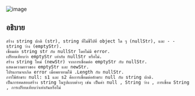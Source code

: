 ![image](https://github.com/ThanaloekKaisai/03376836-OOP-2566-Lab-03/assets/144195683/3645317e-c862-4f38-b26b-be3b87ebd294)

## อธิบาย ##
```
สร้าง string ปกติ (str), string ที่ไม่ชี้ไปที่ object ใด ๆ (nullStr), และ - - string ว่าง (emptyStr).
เชื่อมต่อ string str กับ nullStr โดยไม่มี error.
เปรียบเทียบว่า emptyStr เท่ากับ nullStr หรือไม่.
สร้าง string ใหม่ (newStr) จากการเชื่อมต่อ emptyStr กับ nullStr.
แสดงความยาวของ emptyStr และ newStr.
โปรแกรมจะเกิด error เมื่อพยายามใช้ .Length กับ nullStr.
การใช้อักขระ null: s1 และ s2 คือการเชื่อมต่ออักขระ null กับ string ปกติ.
เป็นการทดสอบสร้าง string ในรูปแบบต่างๆ เช่น เป็นค่า null , String ว่าง , การเชื่อม String , การเปรียบเทียบว่าเท่ากันหรือไม่
